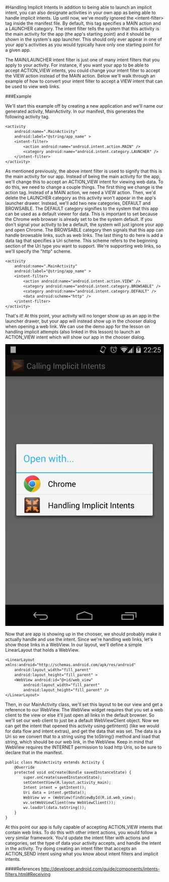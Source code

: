 #Handling Implicit Intents
In addition to being able to launch an implicit intent, you can also designate activities in your own app as being able to handle implicit intents. Up until now, we've mostly ignored the &lt;intent-filter&gt; tag inside the manifest file. By default, this tag specifies a MAIN action and a LAUNCHER category. The intent filter tells the system that this activity is the main activity for the app (the app's starting point) and it should be shown in the system's app launcher. This should only ever appear in one of your app's activities as you would typically have only one starting point for a given app.

The MAIN/LAUNCHER intent filter is just one of many intent filters that you apply to your activity. For instance, if you want your app to be able to accept ACTION_VIEW intents, you could change your intent filter to accept the VIEW action instead of the MAIN action. Below we'll walk through an example of how to convert your intent filter to accept a VIEW intent that can be used to view web links.

###Example

We'll start this example off by creating a new application and we'll name our generated activity, MainActivity. In our manifest, this generates the following activity tag.

```
<activity
	android:name=".MainActivity"
	android:label="@string/app_name" >
	<intent-filter>
		<action android:name="android.intent.action.MAIN" />
		<category android:name="android.intent.category.LAUNCHER" />
	</intent-filter>
</activity>
```
	
As mentioned previously, the above intent filter is used to signify that this is the main activity for our app. Instead of being the main activity for the app, we'll change this to accept an ACTION_VIEW intent for viewing web data. To do this, we need to change a couple things. The first thing we change is the action tag. Instead of a MAIN action, we need a VIEW action. Then, we'd delete the LAUNCHER category as this activity won't appear in the app's launcher drawer. Instead, we'll add two new categories, DEFAULT and BROWSABLE. The DEFAULT category signifies to the system that this app can be used as a default viewer for data. This is important to set because the Chrome web browser is already set to be the system default. If you don't signal your activity to be a default, the system will just ignore your app and open Chrome. The BROWSABLE category then signals that this app can handle browsable links, such as web links. The last thing to do here is add a data tag that specifies a Uri scheme. This scheme refers to the beginning section of the Uri type you want to support. We're supporting web links, so we'll specify the "http" scheme.

```
<activity
	android:name=".MainActivity"
	android:label="@string/app_name" >
	<intent-filter>
		<action android:name="android.intent.action.VIEW" />
		<category android:name="android.intent.category.BROWSABLE" />
		<category android:name="android.intent.category.DEFAULT" />
		<data android:scheme="http" />
	</intent-filter>
</activity>
```
	
That's it! At this point, your activity will no longer show up as an app in the launcher drawer, but your app will instead show up in the chooser dialog when opening a web link. We can use the demo app for the lesson on handling implicit attempts (also linked in this lesson) to launch an ACTION_VIEW intent which will show our app in the chooser dialog.

![](handle_implicit.png)

Now that are app is showing up in the chooser, we should probably make it actually handle and use the intent. Since we're handling web links, let's show those links in a WebView. In our layout, we'll define a simple LinearLayout that holds a WebView.

```
<LinearLayout xmlns:android="http://schemas.android.com/apk/res/android"
    android:layout_width="fill_parent"
    android:layout_height="fill_parent" >
    <WebView android:id="@+id/web_view"
        android:layout_width="fill_parent"
        android:layout_height="fill_parent" />
</LinearLayout>
```

Then, in our MainActivity class, we'll set this layout to be our view and get a reference to our WebView. The WebView widget requires that you set a web client to the view or else it'll just open all links in the default browser. So we'll set our web client to just be a default WebViewClient object. Now we can get the intent that opened this activity using getIntent() (like we would for data flow and intent extras), and get the data that was set. The data is a Uri so we convert that to a string using the toString() method and load that string, which should be our web link, in the WebView. Keep in mind that WebView requires the INTERNET permission to load http Uris, so be sure to declare that in the manifest.

```
public class MainActivity extends Activity {
	@Override
	protected void onCreate(Bundle savedInstanceState) {
		super.onCreate(savedInstanceState);
		setContentView(R.layout.activity_main);
		Intent intent = getIntent();
		Uri data = intent.getData();
		WebView wv = (WebView)findViewById(R.id.web_view);
		wv.setWebViewClient(new WebViewClient());
		wv.loadUrl(data.toString());
	}
}
```

At this point our app is fully capable of accepting ACTION_VIEW intents that contain web links. To do this with other intent actions, you would follow a very similar framework. You'd update the intent filter with actions and categories, set the type of data your activity accepts, and handle the intent in the activity. Try doing creating an intent filter that accepts an ACTION_SEND intent using what you know about intent filters and implicit intents.

####References
http://developer.android.com/guide/components/intents-filters.html#Receiving
